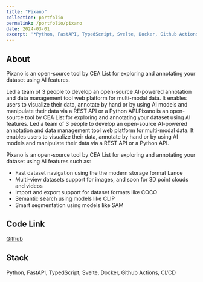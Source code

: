 ```yaml
---
title: "Pixano"
collection: portfolio
permalink: /portfolio/pixano
date: 2024-03-01
excerpt: '*Python, FastAPI, TypedScript, Svelte, Docker, Github Actions, CI/CD*<br/>[Github](https://github.com/juliendenize/pixano)'
---
```


## About

Pixano is an open-source tool by CEA List for exploring and annotating your dataset using AI features.

Led a team of 3 people to develop an open-source AI-powered annotation and data management tool web platform for multi-modal data. It enables users to visualize their data, annotate by hand or by using AI models and manipulate their data via a REST API or a Python API.Pixano is an open-source tool by CEA List for exploring and annotating your dataset using AI features. Led a team of 3 people to develop an open-source AI-powered annotation and data management tool web platform for multi-modal data. It enables users to visualize their data, annotate by hand or by using AI models and manipulate their data via a REST API or a Python API.

Pixano is an open-source tool by CEA List for exploring and annotating your dataset using AI features such as:
- Fast dataset navigation using the the modern storage format Lance
- Multi-view datasets support for images, and soon for 3D point clouds and videos
- Import and export support for dataset formats like COCO
- Semantic search using models like CLIP
- Smart segmentation using models like SAM

## Code Link

[Github](https://github.com/juliendenize/pixano)

## Stack

Python, FastAPI, TypedScript, Svelte, Docker, Github Actions, CI/CD


